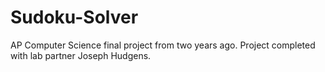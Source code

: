 Sudoku-Solver
=============

AP Computer Science final project from two years ago. Project completed with lab partner Joseph Hudgens.

